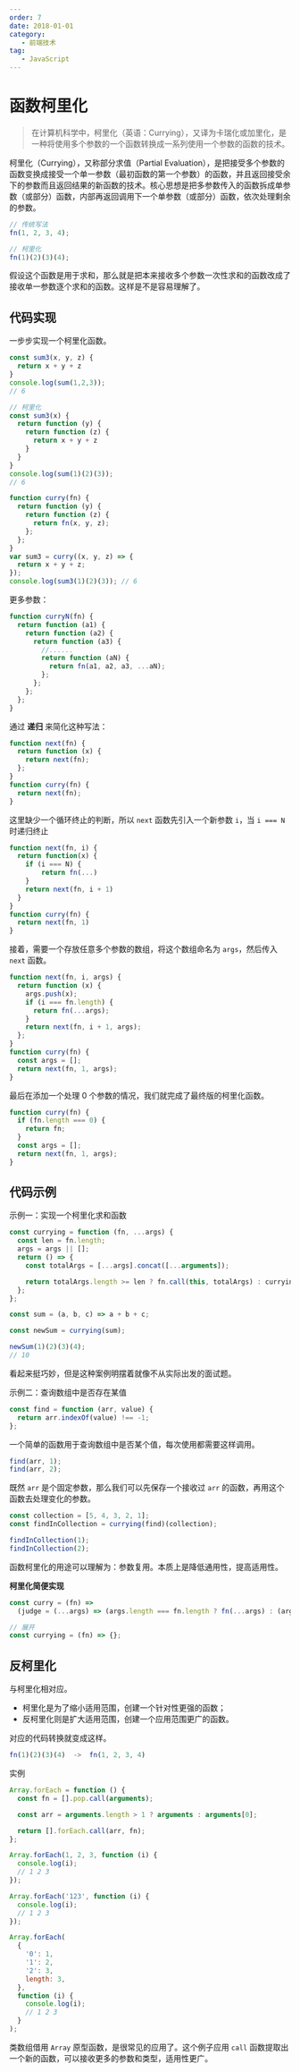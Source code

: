 ```yaml
---
order: 7
date: 2018-01-01
category:
   - 前端技术
tag:
   - JavaScript
---
```


# 函数柯里化

>在计算机科学中，柯里化（英语：Currying），又译为卡瑞化或加里化，是一种将使用多个参数的一个函数转换成一系列使用一个参数的函数的技术。

柯里化（Currying），又称部分求值（Partial Evaluation），是把接受多个参数的函数变换成接受一个单一参数（最初函数的第一个参数）的函数，并且返回接受余下的参数而且返回结果的新函数的技术。核心思想是把多参数传入的函数拆成单参数（或部分）函数，内部再返回调用下一个单参数（或部分）函数，依次处理剩余的参数。

```js
// 传统写法
fn(1, 2, 3, 4);

// 柯里化
fn(1)(2)(3)(4);
```

假设这个函数是用于求和，那么就是把本来接收多个参数一次性求和的函数改成了接收单一参数逐个求和的函数。这样是不是容易理解了。

## 代码实现

一步步实现一个柯里化函数。

```js
const sum3(x, y, z) {
  return x + y + z
}
console.log(sum(1,2,3));
// 6
```

```js
// 柯里化
const sum3(x) {
  return function (y) {
    return function (z) {
      return x + y + z
    }
  }
}
console.log(sum(1)(2)(3));
// 6
```

```js
function curry(fn) {
  return function (y) {
    return function (z) {
      return fn(x, y, z);
    };
  };
}
var sum3 = curry((x, y, z) => {
  return x + y + z;
});
console.log(sum3(1)(2)(3)); // 6
```

更多参数：

```js
function curryN(fn) {
  return function (a1) {
    return function (a2) {
      return function (a3) {
        //......
        return function (aN) {
          return fn(a1, a2, a3, ...aN);
        };
      };
    };
  };
}
```

通过 **递归** 来简化这种写法：

```js
function next(fn) {
  return function (x) {
    return next(fn);
  };
}
function curry(fn) {
  return next(fn);
}
```

这里缺少一个循环终止的判断，所以 `next` 函数先引入一个新参数 `i`，当 `i === N` 时递归终止

```js
function next(fn, i) {
  return function(x) {
    if (i === N) {
        return fn(...)
    }
    return next(fn, i + 1)
  }
}
function curry(fn) {
  return next(fn, 1)
}
```

接着，需要一个存放任意多个参数的数组，将这个数组命名为 `args`，然后传入 `next` 函数。

```js
function next(fn, i, args) {
  return function (x) {
    args.push(x);
    if (i === fn.length) {
      return fn(...args);
    }
    return next(fn, i + 1, args);
  };
}
function curry(fn) {
  const args = [];
  return next(fn, 1, args);
}
```

最后在添加一个处理 0 个参数的情况，我们就完成了最终版的柯里化函数。

```js
function curry(fn) {
  if (fn.length === 0) {
    return fn;
  }
  const args = [];
  return next(fn, 1, args);
}
```

## 代码示例

示例一：实现一个柯里化求和函数

```js
const currying = function (fn, ...args) {
  const len = fn.length;
  args = args || [];
  return () => {
    const totalArgs = [...args].concat([...arguments]);

    return totalArgs.length >= len ? fn.call(this, totalArgs) : currying.call(this, fn, totalArgs);
  };
};

const sum = (a, b, c) => a + b + c;

const newSum = currying(sum);

newSum(1)(2)(3)(4);
// 10
```

看起来挺巧妙，但是这种案例明摆着就像不从实际出发的面试题。

示例二：查询数组中是否存在某值

```js
const find = function (arr, value) {
  return arr.indexOf(value) !== -1;
};
```

一个简单的函数用于查询数组中是否某个值，每次使用都需要这样调用。

```js
find(arr, 1);
find(arr, 2);
```

既然 `arr` 是个固定参数，那么我们可以先保存一个接收过 `arr` 的函数，再用这个函数去处理变化的参数。

```js
const collection = [5, 4, 3, 2, 1];
const findInCollection = currying(find)(collection);

findInCollection(1);
findInCollection(2);
```

函数柯里化的用途可以理解为：参数复用。本质上是降低通用性，提高适用性。

**柯里化简便实现**

```js
const curry = (fn) =>
  (judge = (...args) => (args.length === fn.length ? fn(...args) : (arg) => judge(...args, arg)));

// 展开
const currying = (fn) => {};
```

## 反柯里化

与柯里化相对应。

- 柯里化是为了缩小适用范围，创建一个针对性更强的函数；
- 反柯里化则是扩大适用范围，创建一个应用范围更广的函数。

对应的代码转换就变成这样。

```js
fn(1)(2)(3)(4)  ->  fn(1, 2, 3, 4)
```

实例

```js
Array.forEach = function () {
  const fn = [].pop.call(arguments);

  const arr = arguments.length > 1 ? arguments : arguments[0];

  return [].forEach.call(arr, fn);
};

Array.forEach(1, 2, 3, function (i) {
  console.log(i);
  // 1 2 3
});

Array.forEach('123', function (i) {
  console.log(i);
  // 1 2 3
});

Array.forEach(
  {
    '0': 1,
    '1': 2,
    '2': 3,
    length: 3,
  },
  function (i) {
    console.log(i);
    // 1 2 3
  }
);
```

类数组借用 `Array` 原型函数，是很常见的应用了。这个例子应用 `call` 函数提取出一个新的函数，可以接收更多的参数和类型，适用性更广。